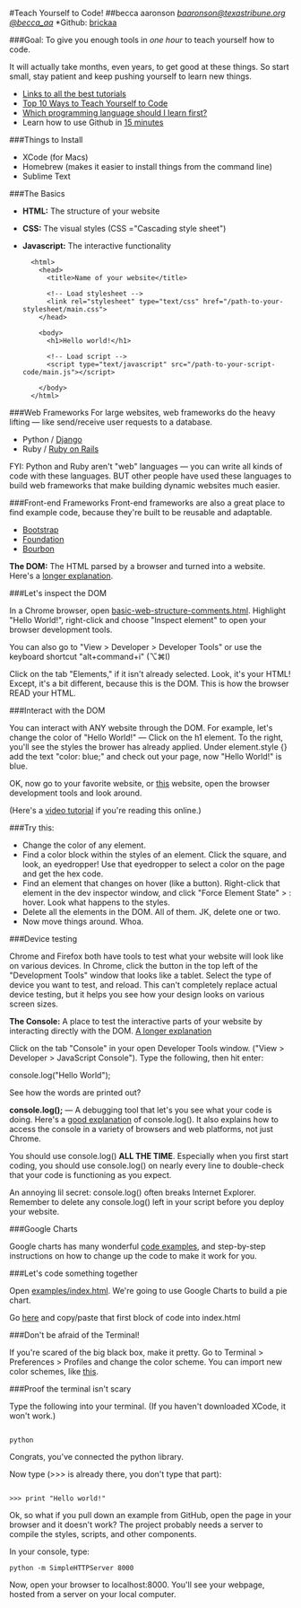 
#Teach Yourself to Code!
##becca aaronson
*[baaronson@texastribune.org](http://mailto:baaronson@texastribune.org)*
*[@becca_aa](https://twitter.com/becca_aa)*
*Github: [brickaa](https://github.com/brickaa)

###Goal: To give you enough tools in *one hour* to teach yourself how to code. 

It will actually take months, even years, to get good at these things. So start small, stay patient and keep pushing yourself to learn new things.

+ [Links to all the best tutorials](http://teachyourselftocode.com/)
+ [Top 10 Ways to Teach Yourself to Code](http://lifehacker.com/top-10-ways-to-teach-yourself-to-code-1684250889)
+ [Which programming language should I learn first?](http://lifehacker.com/which-programming-language-should-i-learn-first-1477153665)
+ Learn how to use Github in [15 minutes](https://try.github.io/levels/1/challenges/1)

###Things to Install

+ XCode (for Macs)
+ Homebrew (makes it easier to install things from the command line)
+ Sublime Text

###The Basics
+ **HTML:** The structure of your website
+ **CSS:** The visual styles (CSS ="Cascading style sheet")
+ **Javascript:** The interactive functionality

    <!DOCTYPE html>
        <html>
          <head>
            <title>Name of your website</title>
    
            <!-- Load stylesheet -->
            <link rel="stylesheet" type="text/css" href="/path-to-your-stylesheet/main.css">
          </head>
    
          <body>
            <h1>Hello world!</h1>
    
            <!-- Load script -->
            <script type="text/javascript" src="/path-to-your-script-code/main.js"></script>
    
          </body>
        </html>  

###Web Frameworks
For large websites, web frameworks do the heavy lifting &mdash; like send/receive user requests to a database.

+ Python / [Django](https://www.djangoproject.com/)
+ Ruby / [Ruby on Rails](http://rubyonrails.org/)

FYI: Python and Ruby aren't "web" languages &mdash; you can write all kinds of code with these languages. BUT other people have used these languages to build web frameworks that make building dynamic websites much easier.

###Front-end Frameworks
Front-end frameworks are also a great place to find example code, because they're built to be reusable and adaptable. 

+ [Bootstrap](http://getbootstrap.com/)
+ [Foundation](http://foundation.zurb.com/)
+ [Bourbon](http://bourbon.io/)

**The DOM:** The HTML parsed by a browser and turned into a website. Here's a [longer explanation](https://css-tricks.com/dom/).

###Let's inspect the DOM

In a Chrome browser, open <a href="/examples/basic-web-structure-comments.html" target="_blank">basic-web-structure-comments.html</a>. Highlight "Hello World!", right-click and choose "Inspect element" to open your browser development tools.

You can also go to "View > Developer > Developer Tools" or use the keyboard shortcut "alt+command+i" (⌥⌘I)  

Click on the tab "Elements," if it isn't already selected. Look, it's your HTML! Except, it's a bit different, because this is the DOM. This is how the browser READ your HTML. 

###Interact with the DOM

You can interact with ANY website through the DOM. For example, let's change the color of "Hello World!" &mdash; Click on the h1 element. To the right, you'll see the styles the brower has already applied. Under element.style {} add the text "color: blue;" and check out your page, now "Hello World!" is blue. 

OK, now go to your favorite website, or [this](http://www.theatlantic.com/photo/2015/03/a-visit-to-aoshima-a-cat-island-in-japan/386647/) website, open the browser development tools and look around.

(Here's a [video tutorial](https://www.youtube.com/watch?v=FQKvro1Wz-E) if you're reading this online.)

###Try this:

+ Change the color of any element. 
+ Find a color block within the styles of an element. Click the square, and look, an eyedropper! Use that eyedropper to select a color on the page and get the hex code.
+ Find an element that changes on hover (like a button). Right-click that element in the dev inspector window, and click "Force Element State" > : hover. Look what happens to the styles.
+ Delete all the elements in the DOM. All of them. JK, delete one or two.
+ Now move things around. Whoa.

###Device testing

Chrome and Firefox both have tools to test what your website will look like on various devices. In Chrome, click the button in the top left of the "Development Tools" window that looks like a tablet. Select the type of device you want to test, and reload. This can't completely replace actual device testing, but it helps you see how your design looks on various screen sizes.

**The Console:** A place to test the interactive parts of your website by interacting directly with the DOM. [A longer explanation](https://developer.chrome.com/devtools/docs/console)

Click on the tab "Console" in your open Developer Tools window. ("View > Developer > JavaScript Console"). Type the following, then hit enter:

  console.log("Hello World");

See how the words are printed out? 

**console.log();** &mdash; A debugging tool that let's you see what your code is doing. Here's a [good explanation](http://stackoverflow.com/questions/4539253/what-is-console-log) of console.log(). It also explains how to access the console in a variety of browsers and web platforms, not just Chrome.

You should use console.log() **ALL THE TIME**. Especially when you first start coding, you should use console.log() on nearly every line to double-check that your code is functioning as you expect. 

An annoying lil secret: console.log() often breaks Internet Explorer. Remember to delete any console.log() left in your script before you deploy your website.

###Google Charts

Google charts has many wonderful [code examples](https://developers.google.com/chart/interactive/docs/gallery/barchart), and step-by-step instructions on how to change up the code to make it work for you.

###Let's code something together

Open [examples/index.html](examples/index.html). We're going to use Google Charts to build a pie chart. 

Go [here](https://developers.google.com/chart/interactive/docs/basic_load_libs) and copy/paste that first block of code into index.html

###Don't be afraid of the Terminal!

If you're scared of the big black box, make it pretty. Go to Terminal > Preferences > Profiles and change the color scheme. You can import new color schemes, like [this](http://ethanschoonover.com/solarized).  

###Proof the terminal isn't scary

Type the following into your terminal. (If you haven't downloaded XCode, it won't work.)
<pre><code>
python
</code></pre>

Congrats, you've connected the python library.

Now type (>>> is already there, you don't type that part):
<pre><code>
>>> print "Hello world!"
</code></pre>

Ok, so what if you pull down an example from GitHub, open the page in your browser and it doesn't work? The project probably needs a server to compile the styles, scripts, and other components. 

In your console, type:
<pre><code>python -m SimpleHTTPServer 8000</code></pre>

Now, open your browser to localhost:8000. You'll see your webpage, hosted from a server on your local computer. 